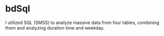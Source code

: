 # bdSql
I utilized SQL (SMSS) to analyze massive data from four tables, combining them and analyzing duration time and weekday.

